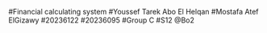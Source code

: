 #Financial calculating system
#Youssef Tarek Abo El Helqan 
#Mostafa Atef ElGizawy 
#20236122
#20236095
#Group C
#S12
@Bo2


